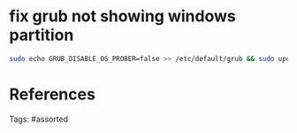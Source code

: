 # fix grub not showing windows partition
```bash
sudo echo GRUB_DISABLE_OS_PROBER=false >> /etc/default/grub && sudo update-grub
```

# References

Tags:
    #assorted

